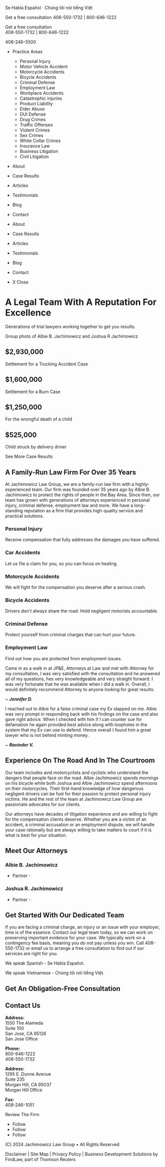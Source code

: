 Se Habla Español · Chúng tôi nói tiếng Việt

Get a free consultation 408-550-1732 | 800-646-1222

Get a free consultation  
408-550-1732 | 800-646-1222

408-246-5500

  * Practice Areas
    * Personal Injury
    * Motor Vehicle Accident
    * Motorcycle Accidents
    * Bicycle Accidents
    * Criminal Defense
    * Employment Law
    * Workplace Accidents
    * Catastrophic injuries
    * Product Liability
    * Elder Abuse
    * DUI Defense
    * Drug Crimes
    * Traffic Offenses
    * Violent Crimes
    * Sex Crimes
    * White Collar Crimes
    * Insurance Law
    * Business Litigation
    * Civil Litigation
  * About
  * Case Results
  * Articles
  * Testimonials
  * Blog
  * Contact



  * About
  * Case Results
  * Articles
  * Testimonials
  * Blog
  * Contact
  * X Close



# A Legal Team With A Reputation For Excellence

Generations of trial lawyers working together to get you results.

Group photo of Albie B. Jachimowicz and Joshua R Jachimowicz 

## $2,930,000

Settlement for a Trucking Accident Case

## $1,600,000

Settlement for a Burn Case

## $1,250,000

For the wrongful death of a child

## $525,000

Child struck by delivery driver

See More Case Results

## A Family-Run Law Firm For Over 35 Years

At Jachimowicz Law Group, we are a family-run law firm with a highly-experienced team. Our firm was founded over 35 years ago by Albie B. Jachimowicz to protect the rights of people in the Bay Area. Since then, our team has grown with generations of attorneys experienced in personal injury, criminal defense, employment law and more. We have a long-standing reputation as a firm that provides high-quality service and practical solutions.

### Personal Injury

Receive compensation that fully addresses the damages you have suffered.

### Car Accidents

Let us file a claim for you, so you can focus on healing.

### Motorcycle Accidents

We will fight for the compensation you deserve after a serious crash.

### Bicycle Accidents

Drivers don't always share the road. Hold negligent motorists accountable.

### Criminal Defense

Protect yourself from criminal charges that can hurt your future.

### Employment Law

Find out how you are protected from employment issues.

Came in as a walk in at JP&E, Attorneys at Law and met with Attorney for my consultation, I was very satisfied with the consultation and he answered all of my questions, hes very knowledgeable and very straight forward. I was very fortunate that he was available when I did a walk in. Overall, I would definitely recommend Attorney to anyone looking for great results.

~ **_Jennifer D._**

I reached out to Albie for a false criminal case my Ex slapped on me. Albie was very prompt in responding back with his findings on the case and also gave right advice. When I checked with him if I can counter sue for defamation he again provided best advice along with loopholes in the system that my Ex can use to defend. Hence overall I found him a great lawyer who is not behind minting money.

~ _**Ravinder V.**_

## Experience On The Road And In The Courtroom

Our team includes avid motorcyclists and cyclists who understand the dangers that people face on the road. Albie Jachimowicz spends mornings on his bicycle while both Joshua and Albie Jachimowicz spend afternoons on their motorcycles. Their first-hand knowledge of how dangerous negligent drivers can be fuel for their passion to protect personal injury victims. He and the rest of the team at Jachimowicz Law Group are passionate advocates for our clients.

Our attorneys have decades of litigation experience and are willing to fight for the compensation clients deserve. Whether you are a victim of an accident, a criminal accusation or an employment dispute, we will handle your case rationally but are always willing to take matters to court if it is what is best for your situation.

## Meet Our Attorneys

### Albie B. Jachimowicz

- Partner -

### Joshua R. Jachimowicz

- Partner -

## Get Started With Our Dedicated Team

If you are facing a criminal charge, an injury or an issue with your employer, time is of the essence. Contact our legal team today, so we can work on preserving important evidence for your case. We typically work on a contingency fee basis, meaning you do not pay unless you win. Call 408-550-1732 or email us to arrange a free consultation to find out if our services are right for you.

We speak Spanish - Se Habla Español.

We speak Vietnamese - Chúng tôi nói tiếng Việt.

## Get An Obligation-Free Consultation

## Contact Us

**Address:**  
1550 The Alameda  
Suite 100  
San Jose, CA 95126  
San Jose Office

**Phone:**  
800-646-1222  
408-550-1732

**Address:**  
1295 E. Dunne Avenue  
Suite 235  
Morgan Hill, CA 95037  
Morgan Hill Office

**Fax:**  
408-246-1051

Review The Firm

  * Follow
  * Follow
  * Follow



(C) 2024 Jachimowicz Law Group • All Rights Reserved

Disclaimer | Site Map | Privacy Policy | Business Development Solutions by FindLaw, part of Thomson Reuters
